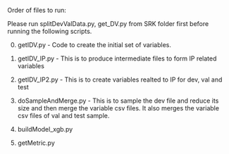 Order of files to run:

Please run splitDevValData.py, get_DV.py from SRK folder first before running the following scripts.  

0. getIDV.py - Code to create the initial set of variables.

1. getIDV_IP.py - This is to produce intermediate files to form IP related variables 

2. getIDV_IP2.py - This is to create variables realted to IP for dev, val and test

3. doSampleAndMerge.py - This is to sample the dev file and reduce its size and then merge the variable csv files.
It also merges the variable csv files of val and test sample.

4. buildModel_xgb.py

5. getMetric.py
